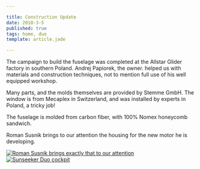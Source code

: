 ```yaml
---

title: Construction Update
date: 2010-3-5
published: true
tags: home, duo
template: article.jade

---
```


 The campaign to build the fuselage was completed at the Allstar Glider factory in southern Poland. Andrej Papiorek, the owner. helped us with materials and construction techniques, not to mention full use of his well equipped workshop.

Many parts, and the molds themselves are provided by Stemme GmbH. The window is from Mecaplex in Switzerland, and was installed by experts in Poland, a tricky job!

The fuselage is molded from carbon fiber, with 100% Nomex honeycomb sandwich.

Roman Susnik brings to our attention the housing for the new motor he is developing.

<div class="photoset">

<a href="/articles/constructionupdate/romanwithmotor.jpg" rel="gal-11-5-11" title="Roman Susnik brings exactly that to our attention">
  <img src="/articles/constructionupdate/romanwithmotor.jpg" alt= "Roman Susnik brings exactly that to our attention" \>
</a>

<a href="/articles/constructionupdate/cockpit.jpg" rel="gal-11-5-11" title="Sunseeker Duo cockpit">
  <img src="/articles/constructionupdate/cockpit.jpg" alt= "Sunseeker Duo cockpit" \>
</a>


</div>

